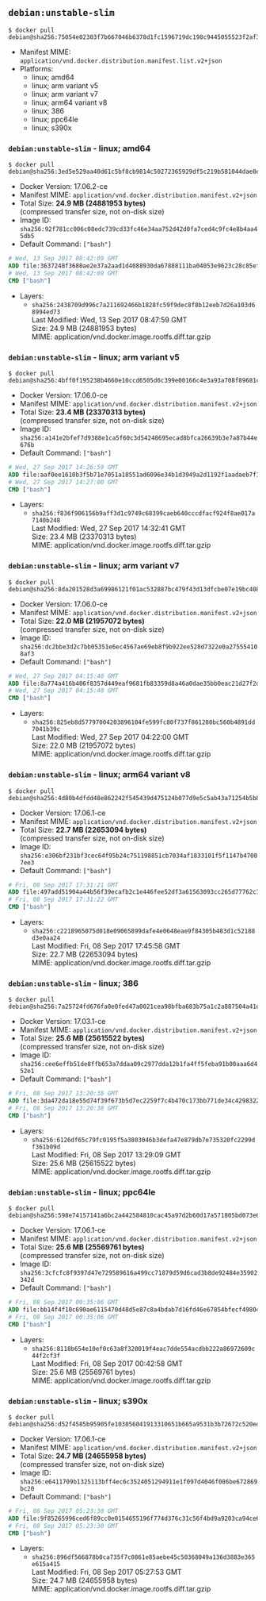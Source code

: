 ## `debian:unstable-slim`

```console
$ docker pull debian@sha256:75054e02303f7b667046b6378d1fc1596719dc198c9445055523f2af3080d921
```

-	Manifest MIME: `application/vnd.docker.distribution.manifest.list.v2+json`
-	Platforms:
	-	linux; amd64
	-	linux; arm variant v5
	-	linux; arm variant v7
	-	linux; arm64 variant v8
	-	linux; 386
	-	linux; ppc64le
	-	linux; s390x

### `debian:unstable-slim` - linux; amd64

```console
$ docker pull debian@sha256:3ed5e529aa40d61c5bf8cb9814c50272365929df5c219b581044dae8e469f5ee
```

-	Docker Version: 17.06.2-ce
-	Manifest MIME: `application/vnd.docker.distribution.manifest.v2+json`
-	Total Size: **24.9 MB (24881953 bytes)**  
	(compressed transfer size, not on-disk size)
-	Image ID: `sha256:92f781cc006c08edc739cd33fc46e34aa752d42d0fa7ced4c9fc4e8b4aa45db5`
-	Default Command: `["bash"]`

```dockerfile
# Wed, 13 Sep 2017 08:42:09 GMT
ADD file:3637248f3680ae2e37a2aad1d4088930da67888111ba04053e9623c28c85ef88 in / 
# Wed, 13 Sep 2017 08:42:09 GMT
CMD ["bash"]
```

-	Layers:
	-	`sha256:2438709d996c7a211692466b1828fc59f9dec8f8b12eeb7d26a103d68994ed73`  
		Last Modified: Wed, 13 Sep 2017 08:47:59 GMT  
		Size: 24.9 MB (24881953 bytes)  
		MIME: application/vnd.docker.image.rootfs.diff.tar.gzip

### `debian:unstable-slim` - linux; arm variant v5

```console
$ docker pull debian@sha256:4bff0f195238b4660e10ccd6505d6c399e00166c4e3a93a708f89681cd5444eb
```

-	Docker Version: 17.06.0-ce
-	Manifest MIME: `application/vnd.docker.distribution.manifest.v2+json`
-	Total Size: **23.4 MB (23370313 bytes)**  
	(compressed transfer size, not on-disk size)
-	Image ID: `sha256:a141e2bfef7d9388e1ca5f60c3d54248695ecad8bfca26639b3e7a87b44e676b`
-	Default Command: `["bash"]`

```dockerfile
# Wed, 27 Sep 2017 14:26:59 GMT
ADD file:aaf0ee1610b3f5b71e7051a18551ad6096e34b1d3949a2d1192f1aadaeb7f1e8 in / 
# Wed, 27 Sep 2017 14:27:00 GMT
CMD ["bash"]
```

-	Layers:
	-	`sha256:f836f906156b9aff3d1c9749c68399caeb640cccdfacf924f8ae017a7140b248`  
		Last Modified: Wed, 27 Sep 2017 14:32:41 GMT  
		Size: 23.4 MB (23370313 bytes)  
		MIME: application/vnd.docker.image.rootfs.diff.tar.gzip

### `debian:unstable-slim` - linux; arm variant v7

```console
$ docker pull debian@sha256:8da201528d3a69986121f01ac532887bc479f43d13dfcbe07e19bc4088869bb4
```

-	Docker Version: 17.06.0-ce
-	Manifest MIME: `application/vnd.docker.distribution.manifest.v2+json`
-	Total Size: **22.0 MB (21957072 bytes)**  
	(compressed transfer size, not on-disk size)
-	Image ID: `sha256:dc2bbe3d2c7bb05351e6ec4567ae69eb8f9b922ee528d7322e0a275554108af3`
-	Default Command: `["bash"]`

```dockerfile
# Wed, 27 Sep 2017 04:15:40 GMT
ADD file:8a774a416b406f8357d449eaf9681fb83359d8a46a0dae35bb0eac21d27f2d61 in / 
# Wed, 27 Sep 2017 04:15:40 GMT
CMD ["bash"]
```

-	Layers:
	-	`sha256:825eb8d57797004203896104fe599fc80f737f861280bc560b4891dd7041b39c`  
		Last Modified: Wed, 27 Sep 2017 04:22:00 GMT  
		Size: 22.0 MB (21957072 bytes)  
		MIME: application/vnd.docker.image.rootfs.diff.tar.gzip

### `debian:unstable-slim` - linux; arm64 variant v8

```console
$ docker pull debian@sha256:4d80b4dfdd48e862242f545439d475124b077d9e5c5ab43a71254b5b859609cf
```

-	Docker Version: 17.06.1-ce
-	Manifest MIME: `application/vnd.docker.distribution.manifest.v2+json`
-	Total Size: **22.7 MB (22653094 bytes)**  
	(compressed transfer size, not on-disk size)
-	Image ID: `sha256:e306bf231bf3cec64f95b24c751198851cb7034af1833101f5f1147b47007ee3`
-	Default Command: `["bash"]`

```dockerfile
# Fri, 08 Sep 2017 17:31:21 GMT
ADD file:497add51904a44b56f39ecafb2c1e446fee52df3a61563093cc265d77762c78c in / 
# Fri, 08 Sep 2017 17:31:22 GMT
CMD ["bash"]
```

-	Layers:
	-	`sha256:c2218965075d018e09065899dafe4e0648eae9f84305b483d1c52188d3e0aa24`  
		Last Modified: Fri, 08 Sep 2017 17:45:58 GMT  
		Size: 22.7 MB (22653094 bytes)  
		MIME: application/vnd.docker.image.rootfs.diff.tar.gzip

### `debian:unstable-slim` - linux; 386

```console
$ docker pull debian@sha256:7a25724fd676fa0e0fed47a0021cea98bfba683b75a1c2a887504a41efb5817e
```

-	Docker Version: 17.03.1-ce
-	Manifest MIME: `application/vnd.docker.distribution.manifest.v2+json`
-	Total Size: **25.6 MB (25615522 bytes)**  
	(compressed transfer size, not on-disk size)
-	Image ID: `sha256:cee6effb51de8ffb653a7ddaa09c2977dda12b1fa4ff5feba91b00aaa6d452e1`
-	Default Command: `["bash"]`

```dockerfile
# Fri, 08 Sep 2017 13:20:38 GMT
ADD file:3da472da18e55d74f39f673b5d7ec2259f7c4b470c173bb771de34c4298322be in / 
# Fri, 08 Sep 2017 13:20:38 GMT
CMD ["bash"]
```

-	Layers:
	-	`sha256:6126df65c79fc0195f5a3803046b3defa47e879db7e735320fc2299df361b09d`  
		Last Modified: Fri, 08 Sep 2017 13:29:09 GMT  
		Size: 25.6 MB (25615522 bytes)  
		MIME: application/vnd.docker.image.rootfs.diff.tar.gzip

### `debian:unstable-slim` - linux; ppc64le

```console
$ docker pull debian@sha256:598e74157141a6bc2a442584810cac45a97d2b60d17a571805bd073e6d59d011
```

-	Docker Version: 17.06.1-ce
-	Manifest MIME: `application/vnd.docker.distribution.manifest.v2+json`
-	Total Size: **25.6 MB (25569761 bytes)**  
	(compressed transfer size, not on-disk size)
-	Image ID: `sha256:3cfcfc8f9397d47e729589616a499cc71879d59d6cad3b8de92484e35902342d`
-	Default Command: `["bash"]`

```dockerfile
# Fri, 08 Sep 2017 00:35:06 GMT
ADD file:bb14f4f10c690ae6115470d48d5e87c8a4bdab7d16fd46e67854bfecf4980429 in / 
# Fri, 08 Sep 2017 00:35:06 GMT
CMD ["bash"]
```

-	Layers:
	-	`sha256:8118b654e10ef0c63a8f320019f4eac7dde554acdbb222a86972609c44f2cf3f`  
		Last Modified: Fri, 08 Sep 2017 00:42:58 GMT  
		Size: 25.6 MB (25569761 bytes)  
		MIME: application/vnd.docker.image.rootfs.diff.tar.gzip

### `debian:unstable-slim` - linux; s390x

```console
$ docker pull debian@sha256:d52f4585b95905fe103056041913310651b665a9531b3b72672c520edcbd26f6
```

-	Docker Version: 17.06.1-ce
-	Manifest MIME: `application/vnd.docker.distribution.manifest.v2+json`
-	Total Size: **24.7 MB (24655958 bytes)**  
	(compressed transfer size, not on-disk size)
-	Image ID: `sha256:e6411709b1325113bff4ec6c3524051294911e1f097d4046f086be672869bc20`
-	Default Command: `["bash"]`

```dockerfile
# Fri, 08 Sep 2017 05:23:30 GMT
ADD file:9f85265996ced6f89cc0e0154655196f774d376c31c56f4bd9a9203ca94ce62c in / 
# Fri, 08 Sep 2017 05:23:30 GMT
CMD ["bash"]
```

-	Layers:
	-	`sha256:896df566878b0ca735f7c0861e85aebe45c50368049a136d3883e365e615a415`  
		Last Modified: Fri, 08 Sep 2017 05:27:53 GMT  
		Size: 24.7 MB (24655958 bytes)  
		MIME: application/vnd.docker.image.rootfs.diff.tar.gzip
